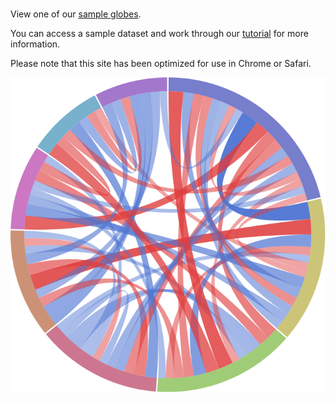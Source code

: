 \
View one of our [sample globes](/tutorial#sample-globes).

You can access a sample dataset and work through our [tutorial](/tutorial) for more information.

Please note that this site has been optimized for use in Chrome or Safari. 

![globe example](./tutorial/globe_example.svg)
